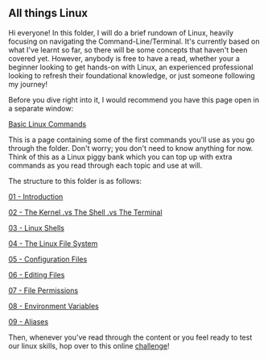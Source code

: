 ## All things Linux

Hi everyone! In this folder, I will do a brief rundown of Linux, heavily focusing on navigating the Command-Line/Terminal. It's currently based on what I've learnt so far, so there will be some concepts that haven't been covered yet. However, anybody is free to have a read, whether your a beginner looking to get hands-on with Linux, an experienced professional looking to refresh their foundational knowledge, or just someone following my journey!

Before you dive right into it, I would recommend you have this page open in a separate window:

[Basic Linux Commands](https://github.com/SiadA2/DevOps-Learning-Path/tree/main/Linux/Basic-Commands)

This is a page containing some of the first commands you'll use as you go through the folder. Don't worry; you don't need to know anything for now. Think of this as a Linux piggy bank which you can top up with extra commands as you read through each topic and use at will.

The structure to this folder is as follows:

[01 - Introduction](https://github.com/SiadA2/DevOps-Learning-Path/tree/main/Linux/Intro)

[ 02 - The Kernel .vs The Shell .vs The Terminal](https://github.com/SiadA2/DevOps-Learning-Path/tree/main/Linux/Kernel-vs-Shell-vs-Terminal)

[03 - Linux Shells](https://github.com/SiadA2/DevOps-Learning-Path/tree/main/Linux/Linux-Shells)

[04 - The Linux File System](https://github.com/SiadA2/DevOps-Learning-Path/tree/main/Linux/Linux-File-System)

[05 - Configuration Files](https://github.com/SiadA2/DevOps-Learning-Path/tree/main/Linux/Config-files)

[06 - Editing Files](https://github.com/SiadA2/DevOps-Learning-Path/tree/main/Linux/Editing-files)

[07 - File Permissions](https://github.com/SiadA2/DevOps-Learning-Path/tree/main/Linux/File-Permissions)

[08 - Environment Variables](https://github.com/SiadA2/DevOps-Learning-Path/tree/main/Linux/Environment-Variables)

[09 - Aliases](https://github.com/SiadA2/DevOps-Learning-Path/tree/main/Linux/Aliases)

Then, whenever you've read through the content or you feel ready to test our linux skills, hop over to this online 
[challenge](https://github.com/SiadA2/DevOps-Learning-Path/tree/main/Linux/OTW-BANDIT-CHALLENGE)!